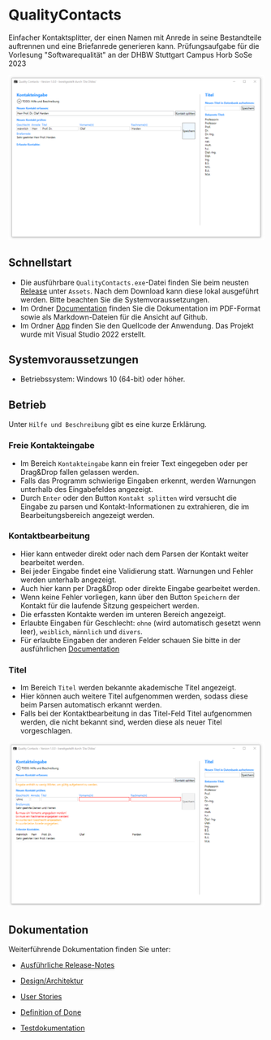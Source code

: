# QualityContacts
Einfacher Kontaktsplitter, der einen Namen mit Anrede in seine Bestandteile auftrennen und eine Briefanrede generieren kann. Prüfungsaufgabe für die Vorlesung "Softwarequalität" an der DHBW Stuttgart Campus Horb SoSe 2023

![Screenshot der Eingabe](https://github.com/IngmarBuchenhain/QualityContacts/blob/2289f96f5d3df126c42bebd0a36db0a41a8ea3f0/Documentation/Images/QualityContacts_0.png)

## Schnellstart

* Die ausführbare `QualityContacts.exe`-Datei finden Sie beim neusten [Release](https://github.com/IngmarBuchenhain/QualityContacts/releases) unter `Assets`. Nach dem Download kann diese lokal ausgeführt werden. Bitte beachten Sie die Systemvoraussetzungen.
* Im Ordner [Documentation](https://github.com/IngmarBuchenhain/QualityContacts/tree/main/Documentation) finden Sie die Dokumentation im PDF-Format sowie als Markdown-Dateien für die Ansicht auf Github.
* Im Ordner [App](https://github.com/IngmarBuchenhain/QualityContacts/tree/main/App) finden Sie den Quellcode der Anwendung. Das Projekt wurde mit Visual Studio 2022 erstellt.

## Systemvoraussetzungen

* Betriebssystem: Windows 10 (64-bit) oder höher.

## Betrieb

Unter `Hilfe und Beschreibung` gibt es eine kurze Erklärung.

### Freie Kontakteingabe
* Im Bereich `Kontakteingabe` kann ein freier Text eingegeben oder per Drag&Drop fallen gelassen werden.
* Falls das Programm schwierige Eingaben erkennt, werden Warnungen unterhalb des Eingabefeldes angezeigt.
* Durch `Enter` oder den Button `Kontakt splitten` wird versucht die Eingabe zu parsen und Kontakt-Informationen zu extrahieren, die im Bearbeitungsbereich angezeigt werden.

### Kontaktbearbeitung
* Hier kann entweder direkt oder nach dem Parsen der Kontakt weiter bearbeitet werden.
* Bei jeder Eingabe findet eine Validierung statt. Warnungen und Fehler werden unterhalb angezeigt.
* Auch hier kann per Drag&Drop oder direkte Eingabe gearbeitet werden.
* Wenn keine Fehler vorliegen, kann über den Button `Speichern` der Kontakt für die laufende Sitzung gespeichert werden. 
* Die erfassten Kontakte werden im unteren Bereich angezeigt.
* Erlaubte Eingaben für Geschlecht: `ohne` (wird automatisch gesetzt wenn leer), `weiblich`, `männlich` und `divers`.
* Für erlaubte Eingaben der anderen Felder schauen Sie bitte in der ausführlichen [Documentation](https://github.com/IngmarBuchenhain/QualityContacts/tree/main/Documentation)

### Titel
* Im Bereich `Titel` werden bekannte akademische Titel angezeigt.
* Hier können auch weitere Titel aufgenommen werden, sodass diese beim Parsen automatisch erkannt werden.
* Falls bei der Kontaktbearbeitung in das Titel-Feld Titel aufgenommen werden, die nicht bekannt sind, werden diese als neuer Titel vorgeschlagen.

![Screenshot mit Warnungen und Fehlern](https://github.com/IngmarBuchenhain/QualityContacts/blob/3764a36c4ff2b6a709ba094e87c9b7d341ceaece/Documentation/Images/QualityContacts_1.png)

## Dokumentation

Weiterführende Dokumentation finden Sie unter:

* [Ausführliche Release-Notes]()

* [Design/Architektur](https://github.com/IngmarBuchenhain/QualityContacts/blob/0b4c99dfb8cfdbb5aa530511bcdbec818ff41a1d/Documentation/Design.md)

* [User Stories](https://github.com/IngmarBuchenhain/QualityContacts/blob/0b4c99dfb8cfdbb5aa530511bcdbec818ff41a1d/Documentation/UserStories.md)

* [Definition of Done](https://github.com/IngmarBuchenhain/QualityContacts/blob/0b4c99dfb8cfdbb5aa530511bcdbec818ff41a1d/Documentation/DefinitionOfDone.md)

* [Testdokumentation](https://github.com/IngmarBuchenhain/QualityContacts/blob/0b4c99dfb8cfdbb5aa530511bcdbec818ff41a1d/Documentation/Tests.md)
